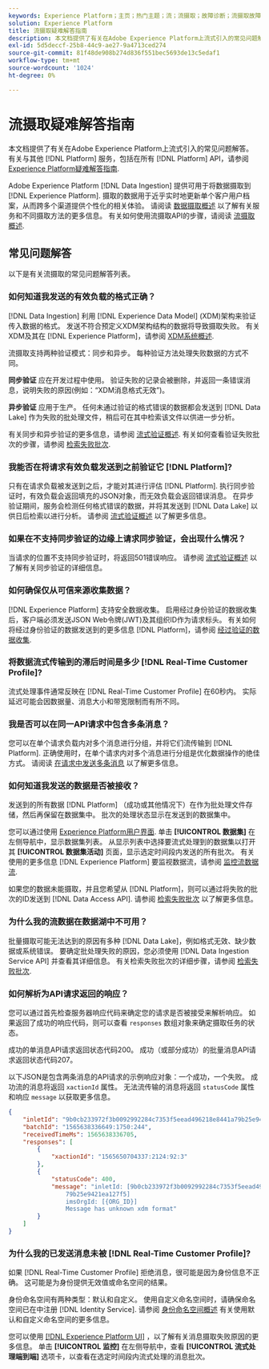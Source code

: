```yaml
---
keywords: Experience Platform；主页；热门主题；流；流摄取；故障诊断；流摄取故障诊断；流摄取常见问题解答；FAQ;
solution: Experience Platform
title: 流摄取疑难解答指南
description: 本文档提供了有关在Adobe Experience Platform上流式引入的常见问题解答。
exl-id: 5d5deccf-25b8-44c9-ae27-9a4713ced274
source-git-commit: 81f48de908b274d836f551bec5693de13c5edaf1
workflow-type: tm+mt
source-wordcount: '1024'
ht-degree: 0%

---
```


# 流摄取疑难解答指南

本文档提供了有关在Adobe Experience Platform上流式引入的常见问题解答。 有关与其他 [!DNL Platform] 服务，包括在所有 [!DNL Platform] API，请参阅 [Experience Platform疑难解答指南](../../landing/troubleshooting.md).

Adobe Experience Platform [!DNL Data Ingestion] 提供可用于将数据摄取到 [!DNL Experience Platform]. 摄取的数据用于近乎实时地更新单个客户用户档案，从而跨多个渠道提供个性化的相关体验。 请阅读 [数据摄取概述](../home.md) 以了解有关服务和不同摄取方法的更多信息。 有关如何使用流摄取API的步骤，请阅读 [流摄取概述](../streaming-ingestion/overview.md).

## 常见问题解答

以下是有关流摄取的常见问题解答列表。

### 如何知道我发送的有效负载的格式正确？

[!DNL Data Ingestion] 利用 [!DNL Experience Data Model] (XDM)架构来验证传入数据的格式。 发送不符合预定义XDM架构结构的数据将导致摄取失败。 有关XDM及其在 [!DNL Experience Platform]，请参阅 [XDM系统概述](../../xdm/home.md).

流摄取支持两种验证模式：同步和异步。 每种验证方法处理失败数据的方式不同。

**同步验证** 应在开发过程中使用。 验证失败的记录会被删除，并返回一条错误消息，说明失败的原因(例如：“XDM消息格式无效”)。

**异步验证** 应用于生产。 任何未通过验证的格式错误的数据都会发送到 [!DNL Data Lake] 作为失败的批处理文件，稍后可在其中检索该文件以供进一步分析。

有关同步和异步验证的更多信息，请参阅 [流式验证概述](../quality/streaming-validation.md). 有关如何查看验证失败批次的步骤，请参阅 [检索失败批次](../quality/retrieve-failed-batches.md).

### 我能否在将请求有效负载发送到之前验证它 [!DNL Platform]?

只有在请求负载被发送到之后，才能对其进行评估 [!DNL Platform]. 执行同步验证时，有效负载会返回填充的JSON对象，而无效负载会返回错误消息。 在异步验证期间，服务会检测任何格式错误的数据，并将其发送到 [!DNL Data Lake] 以供日后检索以进行分析。 请参阅 [流式验证概述](../quality/streaming-validation.md) 以了解更多信息。

### 如果在不支持同步验证的边缘上请求同步验证，会出现什么情况？

当请求的位置不支持同步验证时，将返回501错误响应。 请参阅 [流式验证概述](../quality/streaming-validation.md) 以了解有关同步验证的详细信息。

### 如何确保仅从可信来源收集数据？

[!DNL Experience Platform] 支持安全数据收集。 启用经过身份验证的数据收集后，客户端必须发送JSON Web令牌(JWT)及其组织ID作为请求标头。 有关如何将经过身份验证的数据发送到的更多信息 [!DNL Platform]，请参阅 [经过验证的数据收集](../tutorials/create-authenticated-streaming-connection.md).

### 将数据流式传输到的滞后时间是多少 [!DNL Real-Time Customer Profile]?

流式处理事件通常反映在 [!DNL Real-Time Customer Profile] 在60秒内。 实际延迟可能会因数据量、消息大小和带宽限制而有所不同。

### 我是否可以在同一API请求中包含多条消息？

您可以在单个请求负载内对多个消息进行分组，并将它们流传输到 [!DNL Platform]. 正确使用时，在单个请求内对多个消息进行分组是优化数据操作的绝佳方式。 请阅读 [在请求中发送多条消息](../tutorials/streaming-multiple-messages.md) 以了解更多信息。

### 如何知道我发送的数据是否被接收？

发送到的所有数据 [!DNL Platform] （成功或其他情况下）在作为批处理文件存储，然后再保留在数据集中。 批次的处理状态显示在发送到的数据集中。

您可以通过使用 [Experience Platform用户界面](https://platform.adobe.com). 单击 **[!UICONTROL 数据集]** 在左侧导航中，显示数据集列表。 从显示列表中选择要流式处理到的数据集以打开其 **[!UICONTROL 数据集活动]** 页面，显示选定时间段内发送的所有批次。 有关使用的更多信息 [!DNL Experience Platform] 要监视数据流，请参阅 [监控流数据流](../quality/monitor-data-ingestion.md).

如果您的数据未能摄取，并且您希望从 [!DNL Platform]，则可以通过将失败的批次的ID发送到 [!DNL Data Access API]. 请参阅 [检索失败批次](../quality/retrieve-failed-batches.md) 以了解更多信息。

### 为什么我的流数据在数据湖中不可用？

批量摄取可能无法达到的原因有多种 [!DNL Data Lake]，例如格式无效、缺少数据或系统错误。 要确定批处理失败的原因，您必须使用 [!DNL Data Ingestion Service API] 并查看其详细信息。 有关检索失败批次的详细步骤，请参阅 [检索失败批次](../quality/retrieve-failed-batches.md).

### 如何解析为API请求返回的响应？

您可以通过首先检查服务器响应代码来确定您的请求是否被接受来解析响应。 如果返回了成功的响应代码，则可以查看 `responses` 数组对象来确定摄取任务的状态。

成功的单消息API请求返回状态代码200。 成功（或部分成功）的批量消息API请求返回状态代码207。

以下JSON是包含两条消息的API请求的示例响应对象：一个成功，一个失败。 成功流的消息将返回 `xactionId` 属性。 无法流传输的消息将返回 `statusCode` 属性和响应 `message` 以获取更多信息。

```JSON
{
    "inletId": "9b0cb233972f3b0092992284c7353f5eead496218e8441a79b25e9421ea127f5",
    "batchId": "1565638336649:1750:244",
    "receivedTimeMs": 1565638336705,
    "responses": [
        {
            "xactionId": "1565650704337:2124:92:3"
        },
        {
            "statusCode": 400,
            "message": "inletId: [9b0cb233972f3b0092992284c7353f5eead496218e8441a
                79b25e9421ea127f5] 
                imsOrgId: [{ORG_ID}] 
                Message has unknown xdm format"
        }
    ]
}
```

### 为什么我的已发送消息未被 [!DNL Real-Time Customer Profile]?

如果 [!DNL Real-Time Customer Profile] 拒绝消息，很可能是因为身份信息不正确。 这可能是为身份提供无效值或命名空间的结果。

身份命名空间有两种类型：默认和自定义。 使用自定义命名空间时，请确保命名空间已在中注册 [!DNL Identity Service]. 请参阅 [身份命名空间概述](../../identity-service/namespaces.md) 有关使用默认和自定义命名空间的更多信息。

您可以使用 [[!DNL Experience Platform UI]](https://platform.adobe.com) ，以了解有关消息摄取失败原因的更多信息。 单击 **[!UICONTROL 监控]** 在左侧导航中，查看 **[!UICONTROL 流式处理端到端]** 选项卡，以查看在选定时间段内流式处理的消息批次。

